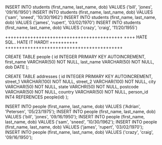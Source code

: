 INSERT INTO students (first_name, last_name, dob) VALUES ('bill', 'jones', '09/16/1950')
INSERT INTO students (first_name, last_name, dob) VALUES ('sam', 'sneed', '10/30/1962')
INSERT INTO students (first_name, last_name, dob) VALUES ('james', 'rupert', '03/02/1970')
INSERT INTO students (first_name, last_name, dob) VALUES ('crazy', 'craig', '11/20/1955')

++++++++++++++++++++++++++++++++++++++++++
++++ HATE SQL.. HATE IT HARD!!  ++++++++++
++++++++++++++++++++++++++++++++++++++++++

CREATE TABLE people
(
id INTEGER PRIMARY KEY AUTOINCREMENT,
first_name VARCHAR(50) NOT NULL,
last_name VARCHAR(50) NOT NULL,
dob DATE
);

CREATE TABLE addresses
(
id INTEGER PRIMARY KEY AUTOINCREMENT,
street_1 VARCHAR(100) NOT NULL,
street_2 VARCHAR(100) NOT NULL,
city VARCHAR(50) NOT NULL,
state VARCHR(50) NOT NULL,
postcode VARCHAR(50) NOT NULL,
country VARCHAR(50) NOT NULL,
person_id INT4 REFERENCES people(id)
);


INSERT INTO people (first_name, last_name, dob) VALUES ('Adrian', 'Petersen', '05/23/1975');
INSERT INTO people (first_name, last_name, dob) VALUES ('bill', 'jones', '09/16/1950');
INSERT INTO people (first_name, last_name, dob) VALUES ('sam', 'sneed', '10/30/1962');
INSERT INTO people (first_name, last_name, dob) VALUES ('james', 'rupert', '03/02/1970');
INSERT INTO people (first_name, last_name, dob) VALUES ('crazy', 'craig', '09/16/1950');